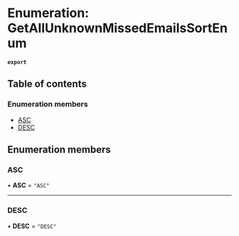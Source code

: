 # Enumeration: GetAllUnknownMissedEmailsSortEnum

**`export`**

## Table of contents

### Enumeration members

- [ASC](GetAllUnknownMissedEmailsSortEnum.md#asc)
- [DESC](GetAllUnknownMissedEmailsSortEnum.md#desc)

## Enumeration members

### ASC

• **ASC** = `"ASC"`

___

### DESC

• **DESC** = `"DESC"`
